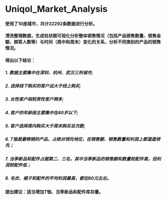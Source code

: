 # Uniqol_Market_Analysis

####  使用了10座城市，共计22292条数据进行分析。
####  清洗整理数据，生成柱状图可视化分析整体销售情况（包括产品销售数量、销售金额、顾客人数等）与时间（周中和周末）变化的关系，分析不同类别的产品的销售情况。
####  得出以下结论：
##### 1. 数据主要集中在深圳、杭州、武汉三所城市;
##### 2. 选择线下购买的客户远大于线上购买;
##### 3. 女性客户相较男性客户稍多;
##### 4. 客户的年龄段主要集中在40岁以下;
##### 5. 客户选择周内购买大于周末购买总次数;
##### 6. T恤是最畅销的产品，占绝对领先地位，在销售额、销售数量和利润上都遥遥领先；
##### 7. 当季新品和配件占据第二、三名，其中当季新品的销售额和数量较配件高，但利润较配件低；
##### 8. 毛衣、裙子和配件的平均利润最高，都在80元左右。
#### 提出建议：适当增加T恤、当季新品和配件库存量。

